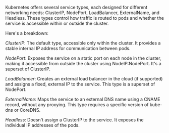 Kubernetes offers several service types, each designed for different networking needs: ClusterIP, NodePort, LoadBalancer, ExternalName, and Headless. These types control how traffic is routed to pods and whether the service is accessible within or outside the cluster. 

Here's a breakdown:

*ClusterIP*:
The default type, accessible only within the cluster. It provides a stable internal IP address for communication between pods. 

*NodePort*:
Exposes the service on a static port on each node in the cluster, making it accessible from outside the cluster using NodeIP:NodePort. It's a superset of ClusterIP. 

*LoadBalancer*:
Creates an external load balancer in the cloud (if supported) and assigns a fixed, external IP to the service. This type is a superset of NodePort. 

*ExternalName*:
Maps the service to an external DNS name using a CNAME record, without any proxying. This type requires a specific version of kube-dns or CoreDNS. 

*Headless*:
Doesn't assign a ClusterIP to the service. It exposes the individual IP addresses of the pods. 
